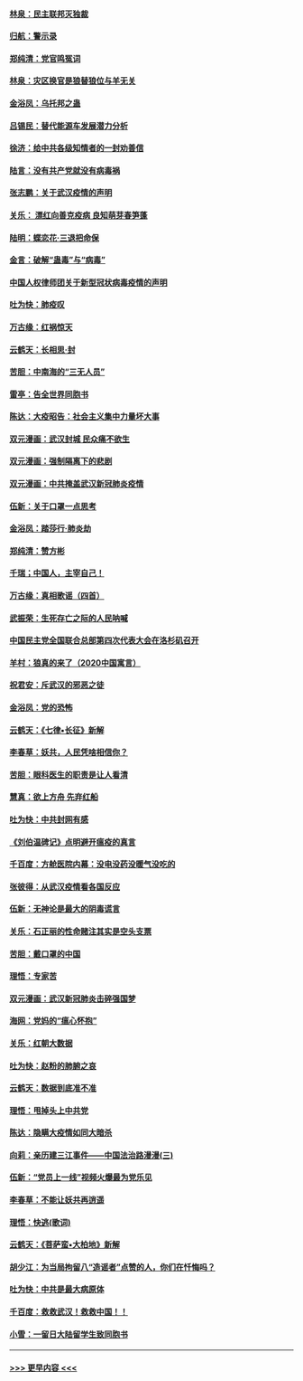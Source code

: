 #### [林泉：民主联邦灭独裁](../pages/nsc993/n11870998.md?t=02152322) 
#### [归航：警示录](../pages/nsc993/n11870963.md?t=02152322) 
#### [郑纯清：党官鸣冤词](../pages/nsc993/n11870938.md?t=02152322) 
#### [林泉：灾区换官是狼替狼位与羊无关](../pages/nsc993/n11870896.md?t=02152322) 
#### [金浴凤：乌托邦之蛊](../pages/nsc993/n11870879.md?t=02152322) 
#### [吕锡民：替代能源车发展潜力分析](../pages/nsc993/n11870656.md?t=02152322) 
#### [徐济：给中共各级知情者的一封劝善信](../pages/nsc993/n11868561.md?t=02152322) 
#### [陆言：没有共产党就没有病毒祸](../pages/nsc993/n11868232.md?t=02152322) 
#### [张志鹏：关于武汉疫情的声明](../pages/nsc993/n11867182.md?t=02152322) 
#### [关乐： 漂红向善克疫病 良知萌芽春笋蓬](../pages/nsc993/n11865710.md?t=02152322) 
#### [陆明：蝶恋花‧三退把命保](../pages/nsc993/n11865673.md?t=02152322) 
#### [金言：破解“蛊毒”与“病毒”](../pages/nsc993/n11864103.md?t=02152322) 
#### [中国人权律师团关于新型冠状病毒疫情的声明](../pages/nsc993/n11864249.md?t=02152322) 
#### [吐为快：肺疫叹](../pages/nsc993/n11864027.md?t=02152322) 
#### [万古缘：红祸惊天](../pages/nsc993/n11864079.md?t=02152322) 
#### [云鹤天：长相思‧封](../pages/nsc993/n11864006.md?t=02152322) 
#### [苦胆：中南海的“三无人员”](../pages/nsc993/n11862997.md?t=02152322) 
#### [雷亭：告全世界同胞书](../pages/nsc993/n11862572.md?t=02152322) 
#### [陈达：大疫昭告：社会主义集中力量坏大事](../pages/nsc993/n11859419.md?t=02152322) 
#### [双元漫画：武汉封城 民众痛不欲生](../pages/nsc993/n11859287.md?t=02152322) 
#### [双元漫画：强制隔离下的悲剧](../pages/nsc993/n11859244.md?t=02152322) 
#### [双元漫画：中共掩盖武汉新冠肺炎疫情](../pages/nsc993/n11858249.md?t=02152322) 
#### [伍新：关于口罩一点思考](../pages/nsc993/n11859195.md?t=02152322) 
#### [金浴凤：踏莎行‧肺炎劫](../pages/nsc993/n11858227.md?t=02152322) 
#### [郑纯清：赞方彬](../pages/nsc993/n11856803.md?t=02152322) 
#### [千瑞；中国人，主宰自己！](../pages/nsc993/n11856793.md?t=02152322) 
#### [万古缘：真相歌谣（四首）](../pages/nsc993/n11856263.md?t=02152322) 
#### [武振荣：生死存亡之际的人民呐喊](../pages/nsc993/n11856256.md?t=02152322) 
#### [中国民主党全国联合总部第四次代表大会在洛杉矶召开](../pages/nsc993/n11856344.md?t=02152322) 
#### [羊村：狼真的来了（2020中国寓言）](../pages/nsc993/n11856229.md?t=02152322) 
#### [祝君安：斥武汉的邪恶之徒](../pages/nsc993/n11855861.md?t=02152322) 
#### [金浴凤：党的恐怖](../pages/nsc993/n11855849.md?t=02152322) 
#### [云鹤天：《七律▪长征》新解](../pages/nsc993/n11855479.md?t=02152322) 
#### [李春草：妖共，人民凭啥相信你？](../pages/nsc993/n11855196.md?t=02152322) 
#### [苦胆：眼科医生的职责是让人看清](../pages/nsc993/n11853840.md?t=02152322) 
#### [慧真：欲上方舟 先弃红船](../pages/nsc993/n11853483.md?t=02152322) 
#### [吐为快：中共封网有感](../pages/nsc993/n11852575.md?t=02152322) 
#### [《刘伯温碑记》点明避开瘟疫的真言](../pages/nsc993/n11852128.md?t=02152322) 
#### [千百度：方舱医院内幕：没电没药没暖气没吃的](../pages/nsc993/n11850211.md?t=02152322) 
#### [张彼得：从武汉疫情看各国反应](../pages/nsc993/n11850102.md?t=02152322) 
#### [伍新：无神论是最大的阴毒谎言](../pages/nsc993/n11846129.md?t=02152322) 
#### [关乐：石正丽的性命赌注其实是空头支票](../pages/nsc993/n11846109.md?t=02152322) 
#### [苦胆：戴口罩的中国](../pages/nsc993/n11845576.md?t=02152322) 
#### [理悟：专家苦](../pages/nsc993/n11845564.md?t=02152322) 
#### [双元漫画：武汉新冠肺炎击碎强国梦](../pages/nsc993/n11843320.md?t=02152322) 
#### [海网：党妈的“瘟心怀抱”](../pages/nsc993/n11840740.md?t=02152322) 
#### [关乐：红朝大数据](../pages/nsc993/n11840675.md?t=02152322) 
#### [吐为快：赵粉的肺腑之哀](../pages/nsc993/n11840618.md?t=02152322) 
#### [云鹤天：数据到底准不准](../pages/nsc993/n11840325.md?t=02152322) 
#### [理悟：甩掉头上中共党](../pages/nsc993/n11838826.md?t=02152322) 
#### [陈达：隐瞒大疫情如同大暗杀](../pages/nsc993/n11838771.md?t=02152322) 
#### [向莉：亲历建三江事件——中国法治路漫漫(三)](../pages/nsc993/n11831825.md?t=02152322) 
#### [伍新：“党员上一线”视频火爆最为党乐见](../pages/nsc993/n11838200.md?t=02152322) 
#### [李春草：不能让妖共再逍遥](../pages/nsc993/n11838102.md?t=02152322) 
#### [理悟：快逃(歌词)](../pages/nsc993/n11838083.md?t=02152322) 
#### [云鹤天：《菩萨蛮▪大柏地》新解](../pages/nsc993/n11838059.md?t=02152322) 
#### [胡少江：为当局拘留八“造谣者”点赞的人，你们在忏悔吗？](../pages/nsc993/n11836801.md?t=02152322) 
#### [吐为快：中共是最大病原体](../pages/nsc993/n11836748.md?t=02152322) 
#### [千百度：救救武汉！救救中国！！](../pages/nsc993/n11836145.md?t=02152322) 
#### [小雪：一留日大陆留学生致同胞书](../pages/nsc993/n11834624.md?t=02152322) 

----
#### [ >>> 更早内容 <<< ](../indexes/nsc993-earlier.md)
